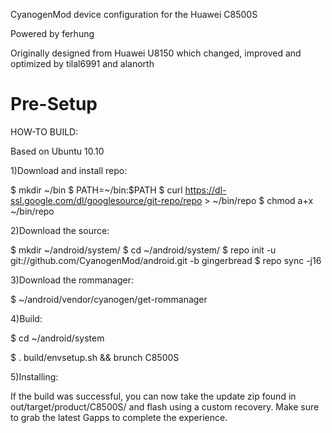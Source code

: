 CyanogenMod device configuration for the Huawei C8500S

Powered by ferhung

Originally designed from Huawei U8150 which changed, improved and optimized by tilal6991 and alanorth

Pre-Setup
=========
HOW-TO BUILD:

Based on Ubuntu 10.10

1)Download and install repo:

$ mkdir ~/bin
$ PATH=~/bin:$PATH
$ curl https://dl-ssl.google.com/dl/googlesource/git-repo/repo > ~/bin/repo
$ chmod a+x ~/bin/repo

2)Download the source:

$ mkdir ~/android/system/
$ cd ~/android/system/
$ repo init -u git://github.com/CyanogenMod/android.git -b gingerbread
$ repo sync -j16

3)Download the rommanager:

$ ~/android/vendor/cyanogen/get-rommanager

4)Build:

$ cd ~/android/system

$ . build/envsetup.sh && brunch C8500S

5)Installing:

If the build was successful, you can now take the update zip found in out/target/product/C8500S/ and flash using a custom recovery. Make sure to grab the latest Gapps to complete the experience.


